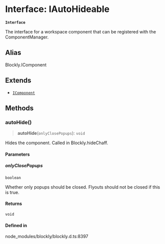 # Interface: IAutoHideable

**`Interface`**

The interface for a workspace component that can be registered with the
ComponentManager.

## Alias

Blockly.IComponent

## Extends

- [`IComponent`](../classes/IComponent.md)

## Methods

### autoHide()

> **autoHide**(`onlyClosePopups`): `void`

Hides the component. Called in Blockly.hideChaff.

#### Parameters

##### onlyClosePopups

`boolean`

Whether only popups should be closed.
Flyouts should not be closed if this is true.

#### Returns

`void`

#### Defined in

node_modules/blockly/blockly.d.ts:8397
